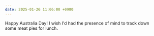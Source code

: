 ```yaml
---
date: 2025-01-26 11:06:00 +0900
---
```


Happy Australia Day! I wish I'd had the presence of mind to track down some meat pies for lunch.
